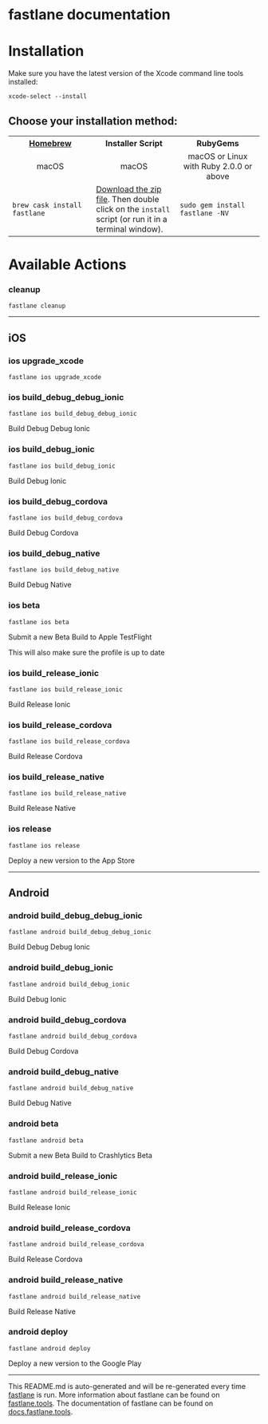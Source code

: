 fastlane documentation
================
# Installation

Make sure you have the latest version of the Xcode command line tools installed:

```
xcode-select --install
```

## Choose your installation method:

<table width="100%" >
<tr>
<th width="33%"><a href="http://brew.sh">Homebrew</a></th>
<th width="33%">Installer Script</th>
<th width="33%">RubyGems</th>
</tr>
<tr>
<td width="33%" align="center">macOS</td>
<td width="33%" align="center">macOS</td>
<td width="33%" align="center">macOS or Linux with Ruby 2.0.0 or above</td>
</tr>
<tr>
<td width="33%"><code>brew cask install fastlane</code></td>
<td width="33%"><a href="https://download.fastlane.tools">Download the zip file</a>. Then double click on the <code>install</code> script (or run it in a terminal window).</td>
<td width="33%"><code>sudo gem install fastlane -NV</code></td>
</tr>
</table>

# Available Actions
### cleanup
```
fastlane cleanup
```


----

## iOS
### ios upgrade_xcode
```
fastlane ios upgrade_xcode
```

### ios build_debug_debug_ionic
```
fastlane ios build_debug_debug_ionic
```
Build Debug Debug Ionic
### ios build_debug_ionic
```
fastlane ios build_debug_ionic
```
Build Debug Ionic
### ios build_debug_cordova
```
fastlane ios build_debug_cordova
```
Build Debug Cordova
### ios build_debug_native
```
fastlane ios build_debug_native
```
Build Debug Native
### ios beta
```
fastlane ios beta
```
Submit a new Beta Build to Apple TestFlight

This will also make sure the profile is up to date
### ios build_release_ionic
```
fastlane ios build_release_ionic
```
Build Release Ionic
### ios build_release_cordova
```
fastlane ios build_release_cordova
```
Build Release Cordova
### ios build_release_native
```
fastlane ios build_release_native
```
Build Release Native
### ios release
```
fastlane ios release
```
Deploy a new version to the App Store

----

## Android
### android build_debug_debug_ionic
```
fastlane android build_debug_debug_ionic
```
Build Debug Debug Ionic
### android build_debug_ionic
```
fastlane android build_debug_ionic
```
Build Debug Ionic
### android build_debug_cordova
```
fastlane android build_debug_cordova
```
Build Debug Cordova
### android build_debug_native
```
fastlane android build_debug_native
```
Build Debug Native
### android beta
```
fastlane android beta
```
Submit a new Beta Build to Crashlytics Beta
### android build_release_ionic
```
fastlane android build_release_ionic
```
Build Release Ionic
### android build_release_cordova
```
fastlane android build_release_cordova
```
Build Release Cordova
### android build_release_native
```
fastlane android build_release_native
```
Build Release Native
### android deploy
```
fastlane android deploy
```
Deploy a new version to the Google Play

----

This README.md is auto-generated and will be re-generated every time [fastlane](https://fastlane.tools) is run.
More information about fastlane can be found on [fastlane.tools](https://fastlane.tools).
The documentation of fastlane can be found on [docs.fastlane.tools](https://docs.fastlane.tools).
